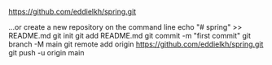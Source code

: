 https://github.com/eddielkh/spring.git

…or create a new repository on the command line
echo "# spring" >> README.md
git init
git add README.md
git commit -m "first commit"
git branch -M main
git remote add origin https://github.com/eddielkh/spring.git
git push -u origin main